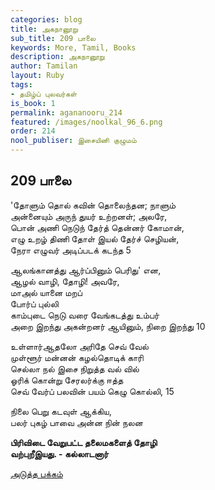 ```yaml
---
categories: blog
title: அகநானூறு
sub_title: 209 பாலை
keywords: More, Tamil, Books
description: அகநானூறு
author: Tamilan
layout: Ruby
tags:
- தமிழ்ப் புலவர்கள்
is_book: 1
permalink: agananooru_214
featured: /images/noolkal_96_6.png
order: 214
nool_publiser: இசையினி குழுமம்
---
```



## 209 பாலை

'தோளும் தொல் கவின் தொலைந்தன; நாளும்  
அன்னையும் அருந் துயர் உற்றனள்; அலரே,  
பொன் அணி நெடுந் தேர்த் தென்னர் கோமான்,  
எழு உறழ் திணி தோள் இயல் தேர்ச் செழியன்,  
நேரா எழுவர் அடிப்படக் கடந்த 5

ஆலங்கானத்து ஆர்ப்பினும் பெரிது' என,  
ஆழல் வாழி, தோழி! அவரே,  
மாஅல் யானை மறப்  
போர்ப் புல்லி  
காம்புடை நெடு வரை வேங்கடத்து உம்பர்  
அறை இறந்து அகன்றனர் ஆயினும், நிறை இறந்து 10

உள்ளார்ஆதலோ அரிதே செவ் வேல்  
முள்ளூர் மன்னன் கழல்தொடிக் காரி  
செல்லா நல் இசை நிறுத்த வல் வில்  
ஓரிக் கொன்று சேரலர்க்கு ஈத்த  
செவ் வேர்ப் பலவின் பயம் கெழு கொல்லி, 15

நிலை பெறு கடவுள் ஆக்கிய,  
பலர் புகழ் பாவை அன்ன நின் நலன

**பிரிவிடை வேறுபட்ட தலைமகளைத் தோழி  
வற்புறீஇயது. - கல்லாடனார்**

[அடுத்த பக்கம்](agananooru_215)